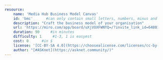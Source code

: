 ```yaml
---
resource:
    name: 'Media Hub Business Model Canvas'
    id: 'bmc'      #can only contain small letters, numbers, minus and underscore. needs to be the same as the file name
    description: "Craft the business model of your organisation" 
    url: 'https://miro.com/app/board/uXjVOXFWNYQ=/?invite_link_id=648015904412'
    duration: 90     #in minutes
    difficulty: 1     #1-3, 1 is easyest
    cost: 0      #in $
    license: '[CC-BY-SA 4.0](https://choosealicense.com/licenses/cc-by-sa-4.0/)'
    author: "[#ASKnet](https://asknet.community/)"
---
```


